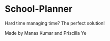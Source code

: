 # School-Planner
Hard time managing time? The perfect solution!

Made by Manas Kumar and Priscilla Ye
